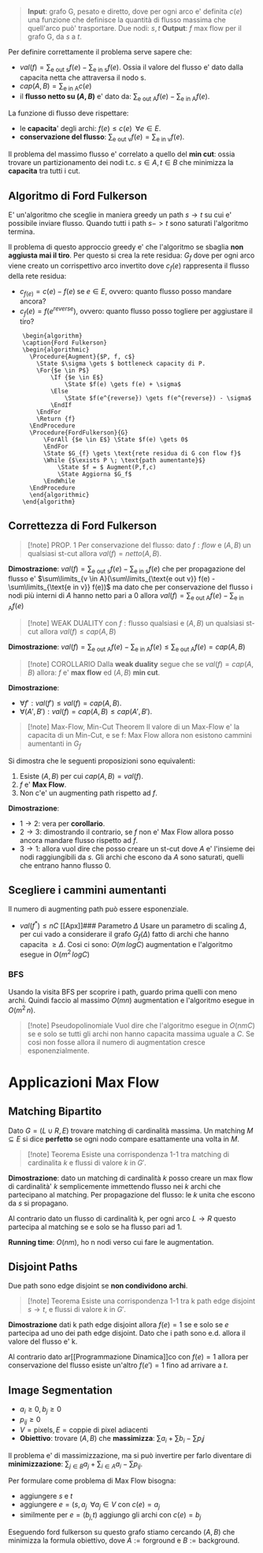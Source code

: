 > **Input**: grafo G, pesato e diretto, dove per ogni arco e' definita $c(e)$ una funzione che definisce la quantità di flusso massima che quell'arco può' trasportare. Due nodi: $s,t$
> **Output**: $f$ max flow per il grafo G, da $s$ a $t$.
 
Per definire correttamente il problema serve sapere che:
* $val(f) = \sum_{\text{e out s}} f(e) - \sum_{\text{e in s}} f(e)$. Ossia il valore del flusso e' dato dalla capacita netta che attraversa il nodo s.
* $cap(A,B) = \sum_{\text{e in A}} c(e)$
* il **flusso netto su $(A,B)$** e' dato da: $\sum_{\text {e out A}} f(e) - \sum_{\text{e in A}} f(e)$.

La funzione di flusso deve rispettare:
* le **capacita**' degli archi: $f(e) \leq c(e) \;\; \forall e \in E$.
* **conservazione del flusso**: $\sum_{\text{e out v}}f(e) = \sum_{\text{e in v}} f(e)$.

Il problema del massimo flusso e' correlato a quello del **min cut**: ossia trovare un partizionamento dei nodi t.c. $s \in A, t \in B$ che minimizza la **capacita** tra tutti i cut.

## Algoritmo di Ford Fulkerson
E' un'algoritmo che sceglie in maniera greedy un path $s \to t$  su cui e' possibile inviare flusso. Quando tutti i path $s->t$ sono saturati l'algoritmo termina.

Il problema di questo approccio greedy e' che l'algoritmo se sbaglia **non aggiusta mai il tiro**. Per questo si crea la rete residua: $G_f$ dove per ogni arco viene creato un corrispettivo arco invertito dove $c_{f}(e)$ rappresenta il flusso della rete residua:
* $c_{f(e)} = c(e) - f(e) \; \text {se} \; e \in E$, ovvero: quanto flusso posso mandare ancora?
* $c_{f}(e) = f(e^{reverse})$, ovvero: quanto flusso posso togliere per aggiustare il tiro?

```pseudo
    \begin{algorithm}
    \caption{Ford Fulkerson}
    \begin{algorithmic}
      \Procedure{Augment}{$P, f, c$}
	    \State $\sigma \gets $ bottleneck capacity di P.
	    \For{$e \in P$}
		    \If {$e \in E$}
			    \State $f(e) \gets f(e) + \sigma$
		    \Else
			    \State $f(e^{reverse}) \gets f(e^{reverse}) - \sigma$
		    \EndIf
	    \EndFor
	    \Return {f}
      \EndProcedure
	  \Procedure{FordFulkerson}{G}
		  \ForAll {$e \in E$} \State $f(e) \gets 0$
		  \EndFor
		  \State $G_{f} \gets \text{rete residua di G con flow f}$
		  \While {$\exists P \; \text{path aumentante}$}
			  \State $f = $ Augment(P,f,c)
			  \State Aggiorna $G_f$
          \EndWhile
      \EndProcedure
      \end{algorithmic}
    \end{algorithm}
```

## Correttezza di Ford Fulkerson

> [!note] PROP. 1
> Per conservazione del flusso: dato $f: flow \text{ e } (A,B) \; \text{un qualsiasi st-cut}$ allora $val(f) = netto(A,B)$.

**Dimostrazione**: $val(f) = \sum_{\text{e out s}} f(e) - \sum_{\text{e in s}} f(e)$ che per propagazione del flusso e' $\sum\limits_{v \in A}(\sum\limits_{\text{e out v}} f(e) - \sum\limits_{\text{e in v}} f(e))$ ma dato che per conservazione del flusso i nodi più interni di $A$ hanno netto pari a 0 allora $val(f) = \sum_{\text {e out A}} f(e) - \sum_{\text{e in A}} f(e)$

> [!note] WEAK DUALITY
> con $f: \text{flusso qualsiasi}$ e $(A,B)$ un qualsiasi $\text{st-cut}$  allora $val(f) \leq cap(A,B)$ 

**Dimostrazione**: $val(f) = \sum_{\text {e out A}} f(e) - \sum_{\text{e in A}} f(e) \leq \sum_{\text {e out A}} f(e) = cap(A,B)$

> [!note] COROLLARIO
> Dalla **weak duality** segue che se $val(f) = cap(A,B)$ allora: $f$ e' **max flow** ed $(A,B)$ **min cut**.

**Dimostrazione**:
* $\forall f': val(f') \leq val(f) = cap(A,B)$.
* $\forall (A',B'): val(f) = cap(A,B) \leq cap(A',B')$.

> [!note] Max-Flow, Min-Cut Theorem
> Il valore di un Max-Flow e' la capacita di un Min-Cut, e se f: Max Flow allora non esistono cammini aumentanti in $G_f$

Si dimostra che le seguenti proposizioni sono equivalenti:
1. Esiste $(A,B)$ per cui $cap(A,B)=val(f)$.
2. $f$ e' **Max Flow**.
3. Non c'e' un augmenting path rispetto ad $f$.

**Dimostrazione**:
* $1 \to 2$: vera per **corollario**.
* $2 \to 3$: dimostrando il contrario, se $f$ non e' Max Flow allora posso ancora mandare flusso rispetto ad $f$.
* $3 \to 1$: allora vuol dire che posso creare un $\text{st-cut}$ dove $A$ e' l'insieme dei nodi raggiungibili da $s$. Gli archi che escono da $A$ sono saturati, quelli che entrano hanno flusso 0. 
## Scegliere i cammini aumentanti
Il numero di augmenting path può essere esponenziale.
* $val(f^*) \leq n C$
[[Apx]]### Parametro $\Delta$
Usare un parametro di scaling $\Delta$, per cui vado a considerare il grafo $G_f(\Delta)$ fatto di archi che hanno capacita $\geq \Delta$.
Cosi ci sono: $O(m \, log C)$ augmentation e l'algoritmo esegue in $O(m^{2}\, logC)$
### BFS
Usando la visita BFS per scoprire i path, guardo prima quelli con meno archi. Quindi faccio al massimo $O(mn)$ augmentation e l'algoritmo esegue in $O(m^{2}\, n)$.

> [!note] Pseudopolinomiale
> Vuol dire che l'algoritmo esegue in $O(nmC)$ se e solo se tutti gli archi non hanno capacita massima uguale a $C$. Se cosi non fosse allora il numero di augmentation cresce esponenzialmente.

# Applicazioni Max Flow
## Matching Bipartito
Dato $G=(L \cup R, E)$ trovare matching di cardinalità massima. Un matching $M \subseteq E$ si dice **perfetto** se ogni nodo compare esattamente una volta in $M$.

> [!note] Teorema
> Esiste una corrispondenza 1-1 tra matching di cardinalita $k$ e flussi di valore $k$ in $G'$.

**Dimostrazione**: dato un matching di cardinalità $k$ posso creare un max flow di cardinalità' $k$ semplicemente immettendo flusso nei $k$ archi che partecipano al matching. Per propagazione del flusso: le $k$ unita che escono da $s$ si propagano.

Al contrario dato un flusso di cardinalità k, per ogni arco $L \to R$ questo partecipa al matching se e solo se ha flusso pari ad 1.

**Running time**: $O(nm)$, ho n nodi verso cui fare le augmentation.
## Disjoint Paths
Due path sono edge disjoint se **non condividono archi**.
> [!note] Teorema
> Esiste una corrispondenza 1-1 tra k path edge disjoint $s \to t$, e flussi di valore $k$ in $G'$.

**Dimostrazione** dati k path edge disjoint allora $f(e)=1$ se e solo se $e$ partecipa ad uno dei path edge disjoint. Dato che i path sono e.d. allora il valore del flusso e' k.

Al contrario dato ar[[Programmazione Dinamica]]co con $f(e)=1$ allora per conservazione del flusso esiste un'altro $f(e')=1$ fino ad arrivare a $t$.
## Image Segmentation
* $a_{i} \geq 0, b_{j} \geq 0$
* $p_{ij} \geq 0$
* $V = \text {pixels}, E = \text {coppie di pixel adiacenti}$
* **Obiettivo**: trovare $(A,B)$ che **massimizza**: $\sum{a_{i}} + \sum\limits{b_{i}} - \sum\limits{p_ij}$

Il problema e' di massimizzazione, ma si può invertire per farlo diventare di **minimizzazione**: $\sum_{j \in B} a_{j} + \sum_{i \in A} a_{i}- \sum\limits p_{ij}$.

Per formulare come problema di Max Flow bisogna:
* aggiungere $s$ e $t$
* aggiungere $e=(s,a_{j} \;\; \forall a_j \in V$ con $c(e) = a_j$
* similmente per $e = (b_{j,}t)$ aggiungo gli archi con $c(e) = b_j$

Eseguendo ford fulkerson su questo grafo stiamo cercando $(A,B)$ che minimizza la formula obiettivo, dove $A:= \text{forground}$ e $B := \text{background}$.
